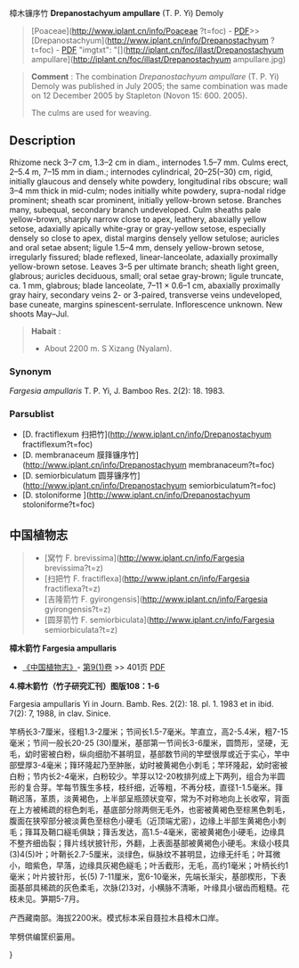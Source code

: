 樟木镰序竹 **Drepanostachyum ampullare** (T. P. Yi) Demoly

> [Poaceae](http://www.iplant.cn/info/Poaceae ?t=foc) - [PDF](http://iplant.cn/foc/pdf/Poaceae.pdf)>>[Drepanostachyum](http://www.iplant.cn/info/Drepanostachyum ?t=foc) - [PDF](http://www.iplant.cn/foc/pdf/Drepanostachyum.pdf)
  "imgtxt": "[](http://iplant.cn/foc/illast/Drepanostachyum ampullare](http://iplant.cn/foc/illast/Drepanostachyum ampullare.jpg)

> **Comment** : 
> The combination *Drepanostachyum ampullare* (T. P. Yi) Demoly was published in July 2005; the same combination was made on 12 December 2005 by Stapleton (Novon 15: 600. 2005).
>
> The culms are used for weaving.

## Description

Rhizome neck 3–7 cm, 1.3–2 cm in diam., internodes 1.5–7 mm. Culms erect, 2–5.4 m, 7–15 mm in diam.; internodes cylindrical, 20–25(–30) cm, rigid, initially glaucous and densely white powdery, longitudinal ribs obscure; wall 3–4 mm thick in mid-culm; nodes initially white powdery, supra-nodal ridge prominent; sheath scar prominent, initially yellow-brown setose. Branches many, subequal, secondary branch undeveloped. Culm sheaths pale yellow-brown, sharply narrow close to apex, leathery, abaxially yellow setose, adaxially apically white-gray or gray-yellow setose, especially densely so close to apex, distal margins densely yellow setulose; auricles and oral setae absent; ligule 1.5–4 mm, densely yellow-brown setose, irregularly fissured; blade reflexed, linear-lanceolate, adaxially proximally yellow-brown setose. Leaves 3–5 per ultimate branch; sheath light green, glabrous; auricles deciduous, small; oral setae gray-brown; ligule truncate, ca. 1 mm, glabrous; blade lanceolate, 7–11 × 0.6–1 cm, abaxially proximally gray hairy, secondary veins 2- or 3-paired, transverse veins undeveloped, base cuneate, margins spinescent-serrulate. Inflorescence unknown. New shoots May–Jul.

> **Habait** : 
>* About 2200 m. S Xizang (Nyalam).

### Synonym
*Fargesia ampullaris* T. P. Yi, J. Bamboo Res. 2(2): 18. 1983.

### Parsublist

* [D.  fractiflexum  扫把竹](http://www.iplant.cn/info/Drepanostachyum fractiflexum?t=foc)
* [D.  membranaceum  膜箨镰序竹](http://www.iplant.cn/info/Drepanostachyum membranaceum?t=foc)
* [D.  semiorbiculatum  圆芽镰序竹](http://www.iplant.cn/info/Drepanostachyum semiorbiculatum?t=foc)
* [D.  stoloniforme  ](http://www.iplant.cn/info/Drepanostachyum stoloniforme?t=foc)

## 中国植物志

> * [窝竹  F.  brevissima](http://www.iplant.cn/info/Fargesia brevissima?t=z)
> * [扫把竹  F.  fractiflexa](http://www.iplant.cn/info/Fargesia fractiflexa?t=z)
> * [吉隆箭竹  F.  gyirongensis](http://www.iplant.cn/info/Fargesia gyirongensis?t=z)
> * [圆芽箭竹  F.  semiorbiculata](http://www.iplant.cn/info/Fargesia semiorbiculata?t=z)

**樟木箭竹 Fargesia ampullaris**

* [《中国植物志》](http://www.iplant.cn/frps)- [第9(1)卷](http://www.iplant.cn/frps/vol/9(1)) >> 401页 [PDF](http://www.iplant.cn/frps/pdf/9(1)/401.pdf)

**4.樟木箭竹（竹子研究汇刊）图版108：1-6**

Fargesia ampullaris Yi in Journ. Bamb. Res. 2(2): 18. pl. 1. 1983 et in ibid. 7(2): 7, 1988, in clav. Sinice.

竿柄长3-7厘米，径粗1.3-2厘米；节间长1.5-7毫米。竿直立，高2-5.4米，粗7-15毫米；节间一般长20-25 (30)厘米，基部第一节间长3-6厘米，圆筒形，坚硬，无毛，幼时密被白粉，纵向细肋不甚明显，基部数节间的竿壁很厚或近于实心，竿中部壁厚3-4毫米；箨环隆起乃至肿胀，幼时被黄褐色小刺毛；竿环隆起，幼时密被白粉；节内长2-4毫米，白粉较少。竿芽以12-20枚排列成上下两列，组合为半圆形的复合芽。竿每节簇生多枝，枝纤细，近等粗，不再分枝，直径1-1.5毫米。箨鞘迟落，革质，淡黄褐色，上半部呈瓶颈状变窄，常为不对称地向上长收窄，背面在上方被稀疏的棕色刺毛，基底部分除两侧无毛外，也密被黄褐色至棕黑色刺毛，腹面在狭窄部分被淡黄色至棕色小硬毛（近顶端尤密），边缘上半部生黄褐色小刺毛；箨耳及鞘口繸毛俱缺；箨舌发达，高1.5-4毫米，密被黄褐色小硬毛，边缘具不整齐细齿裂；箨片线状披针形，外翻，上表面基部被黄褐色小硬毛。末级小枝具(3)4(5)叶；叶鞘长2.7-5厘米，淡绿色，纵脉纹不甚明显，边缘无纤毛；叶耳微小，暗紫色，早落，边缘具灰褐色繸毛；叶舌截形，无毛，高约1毫米；叶柄长约1毫米；叶片披针形，长(5) 7-11厘米，宽6-10毫米，先端长渐尖，基部楔形，下表面基部具稀疏的灰色柔毛，次脉(2)3对，小横脉不清晰，叶缘具小锯齿而粗糙。花枝未见。笋期5-7月。

产西藏南部。海拔2200米。模式标本采自聂拉木县樟木口岸。

竿劈供编筐织篓用。

}